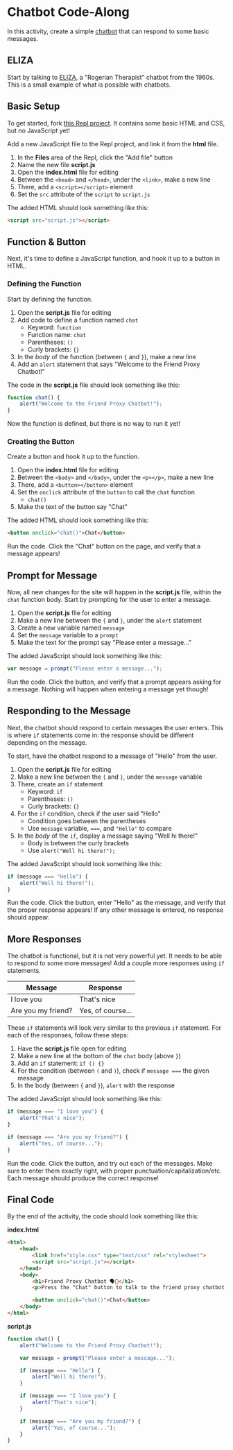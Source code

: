# Chatbot Code-Along
In this activity, create a simple [chatbot](https://en.wikipedia.org/wiki/Chatbot) that can respond to some basic messages.

## ELIZA
Start by talking to [ELIZA](http://psych.fullerton.edu/mbirnbaum/psych101/eliza.htm), a "Rogerian Therapist" chatbot from the 1960s. This is a small example of what is possible with chatbots.

## Basic Setup
To get started, fork [this Repl project](https://replit.com/@HylandOutreach/Chatbot). It contains some basic HTML and CSS, but no JavaScript yet!

Add a new JavaScript file to the Repl project, and link it from the **html** file.

1. In the **Files** area of the Repl, click the "Add file" button
1. Name the new file **script.js**
1. Open the **index.html** file for editing
1. Between the `<head>` and `</head>`, under the `<link>`, make a new line
1. There, add a `<script></script>` element
1. Set the `src` attribute of the `script` to `script.js`

The added HTML should look something like this:

```html
<script src="script.js"></script>
```

## Function & Button
Next, it's time to define a JavaScript function, and hook it up to a button in HTML.

### Defining the Function
Start by defining the function.

1. Open the **script.js** file for editing
1. Add code to define a function named `chat`
    - Keyword: `function`
    - Function name: `chat`
    - Parentheses: `()`
    - Curly brackets: `{}`
1. In the _body_ of the function (between `{` and `}`), make a new line
1. Add an `alert` statement that says "Welcome to the Friend Proxy Chatbot!"

The code in the **script.js** file should look something like this:

```js
function chat() {
    alert("Welcome to the Friend Proxy Chatbot!");
}
```

Now the function is defined, but there is no way to run it yet!

### Creating the Button
Create a button and hook it up to the function.

1. Open the **index.html** file for editing
1. Between the `<body>` and `</body>`, under the `<p></p>`, make a new line
1. There, add a `<button></button>` element
1. Set the `onclick` attribute of the `button` to call the `chat` function
    - `chat()`
1. Make the text of the button say "Chat"

The added HTML should look something like this:

```html
<button onclick="chat()">Chat</button>
```

Run the code. Click the "Chat" button on the page, and verify that a message appears!

## Prompt for Message
Now, all new changes for the site will happen in the **script.js** file, within the `chat` function body. Start by prompting for the user to enter a message.

1. Open the **script.js** file for editing
1. Make a new line between the `{` and `}`, under the `alert` statement
1. Create a new variable named `message`
1. Set the `message` variable to a `prompt`
1. Make the text for the prompt say "Please enter a message..."

The added JavaScript should look something like this:

```js
var message = prompt("Please enter a message...");
```

Run the code. Click the button, and verify that a prompt appears asking for a message. Nothing will happen when entering a message yet though!

## Responding to the Message
Next, the chatbot should respond to certain messages the user enters. This is where `if` statements come in: the response should be different depending on the message.

To start, have the chatbot respond to a message of "Hello" from the user.

1. Open the **script.js** file for editing
1. Make a new line between the `{` and `}`, under the `message` variable
1. There, create an `if` statement
    - Keyword: `if`
    - Parentheses: `()`
    - Curly brackets: `{}`
1. For the `if` condition, check if the user said "Hello"
    - Condition goes between the parentheses
    - Use `message` variable, `===`, and `"Hello"` to compare
1. In the _body_ of the `if`, display a message saying "Well hi there!"
    - Body is between the curly brackets
    - Use `alert("Well hi there!");`

The added JavaScript should look something like this:

```js
if (message === "Hello") {
    alert("Well hi there!");
}
```

Run the code. Click the button, enter "Hello" as the message, and verify that the proper response appears! If any other message is entered, no response should appear.

## More Responses
The chatbot is functional, but it is not very powerful yet. It needs to be able to respond to some more messages! Add a couple more responses using `if` statements.

| Message | Response |
|-|-|
| I love you | That's nice |
| Are you my friend? | Yes, of course... |

These `if` statements will look very similar to the previous `if` statement. For each of the responses, follow these steps:

1. Have the **script.js** file open for editing
1. Make a new line at the bottom of the `chat` body (above `}`)
1. Add an `if` statement: `if () {}`
1. For the condition (between `(` and `)`), check if `message ===` the given message
1. In the body (between `{` and `}`), `alert` with the response

The added JavaScript should look something like this:

```js
if (message === "I love you") {
    alert("That's nice");
}

if (message === "Are you my friend?") {
    alert("Yes, of course...");
}
```

Run the code. Click the button, and try out each of the messages. Make sure to enter them exactly right, with proper punctuation/capitalization/etc. Each message should produce the correct response!

## Final Code
By the end of the activity, the code should look something like this:

**index.html**
```html
<html>
    <head>
        <link href="style.css" type="text/css" rel="stylesheet">
        <script src="script.js"></script>
    </head>
    <body>
        <h1>Friend Proxy Chatbot 🗣️🤖</h1>
        <p>Press the "Chat" button to talk to the friend proxy chatbot.</h1>

        <button onclick="chat()">Chat</button>
    </body>
</html>
```

**script.js**
```js
function chat() {
    alert("Welcome to the Friend Proxy Chatbot!");

    var message = prompt("Please enter a message...");

    if (message === "Hello") {
        alert("Well hi there!");
    }

    if (message === "I love you") {
        alert("That's nice");
    }

    if (message === "Are you my friend?") {
        alert("Yes, of course...");
    }
}
```